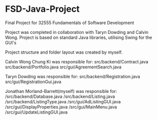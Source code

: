# FSD-Java-Project
Final Project for 32555 Fundamentals of Software Development

Project was completed in collaboration with Taryn Dowding and Calvin Wong.
Project is based on standard Java libraries, utilising Swing for the GUI's

Project structure and folder layout was created by myself.

Calvin Wong Chung Ki was responsible for:
src/backend/Contract.java
src/backend/Portfolio.java
src/gui/AgreementSearch.java

Taryn Dowding was responsible for:
src/backend/Registration.java
src/gui/RegistrationGui.java


Jonathan Morland-Barrett(myself) was responsible for: 
/src/backend/Database.java
/src/backend/Listing.java
/src/backend/ListingType.java
/src/gui/AdListingGUI.java
/src/gui/DisplayProperties.java
/src/gui/MainMenu.java
/src/gui/UpdateListingGUI.java
